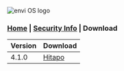![envi OS logo](https://media.discordapp.net/attachments/877278030203088960/877561207027040346/unknown.png "EnviOS Logo")
### [Home](https://lintine.github.io/EnviOS) | [Security Info](https://lintine.github.io/EnviOS/SECURITY) | Download

| Version | Download           |
| ------- | ------------------ |
| 4.1.0   | [Hitapo](https://drive.google.com/drive/folders/1iJb9U56NLsi3n4EL8LAZyQz_jcd_ehDQ)           |
